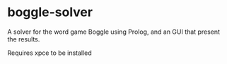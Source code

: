 # boggle-solver

A solver for the word game Boggle using Prolog, and an GUI that present the results.

Requires xpce to be installed
